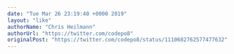 ```yaml
---
date: "Tue Mar 26 23:19:40 +0000 2019"
layout: "like"
authorName: "Chris Heilmann"
authorUrl: "https://twitter.com/codepo8"
originalPost: "https://twitter.com/codepo8/status/1110682762577477632"
---
```

